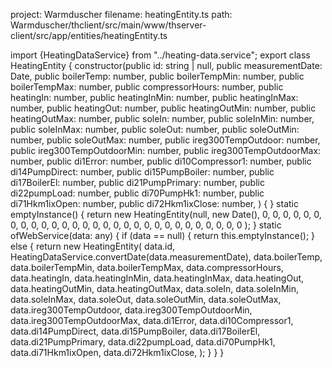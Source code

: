 project: Warmduscher
filename: heatingEntity.ts
path: Warmduscher/thclient/src/main/www/thserver-client/src/app/entities/heatingEntity.ts

import {HeatingDataService} from "../heating-data.service";
export class HeatingEntity {
  constructor(public id: string | null,
              public measurementDate: Date,
              public boilerTemp: number,
              public boilerTempMin: number,
              public boilerTempMax: number,
              public compressorHours: number,
              public heatingIn: number,
              public heatingInMin: number,
              public heatingInMax: number,
              public heatingOut: number,
              public heatingOutMin: number,
              public heatingOutMax: number,
              public soleIn: number,
              public soleInMin: number,
              public soleInMax: number,
              public soleOut: number,
              public soleOutMin: number,
              public soleOutMax: number,
              public ireg300TempOutdoor: number,
              public ireg300TempOutdoorMin: number,
              public ireg300TempOutdoorMax: number,
              public di1Error: number,
              public di10Compressor1: number,
              public di14PumpDirect: number,
              public di15PumpBoiler: number,
              public di17BoilerEl: number,
              public di21PumpPrimary: number,
              public di22pumpLoad: number,
              public di70PumpHk1: number,
              public di71Hkm1ixOpen: number,
              public di72Hkm1ixClose: number,
  ) {
  }
  static emptyInstance() {
    return new HeatingEntity(null, new Date(), 0, 0, 0, 0, 0, 0, 0, 0, 0, 0, 0, 0, 0, 0, 0, 0,
      0, 0, 0, 0, 0, 0, 0, 0, 0, 0, 0, 0, 0
    );
  }
  static ofWebService(data: any) {
    if (data == null) {
      return this.emptyInstance();
    } else {
      return new HeatingEntity(
        data.id,
        HeatingDataService.convertDate(data.measurementDate),
        data.boilerTemp,
        data.boilerTempMin,
        data.boilerTempMax,
        data.compressorHours,
        data.heatingIn,
        data.heatingInMin,
        data.heatingInMax,
        data.heatingOut,
        data.heatingOutMin,
        data.heatingOutMax,
        data.soleIn,
        data.soleInMin,
        data.soleInMax,
        data.soleOut,
        data.soleOutMin,
        data.soleOutMax,
        data.ireg300TempOutdoor,
        data.ireg300TempOutdoorMin,
        data.ireg300TempOutdoorMax,
        data.di1Error,
        data.di10Compressor1,
        data.di14PumpDirect,
        data.di15PumpBoiler,
        data.di17BoilerEl,
        data.di21PumpPrimary,
        data.di22pumpLoad,
        data.di70PumpHk1,
        data.di71Hkm1ixOpen,
        data.di72Hkm1ixClose,
      );
    }
  }
}